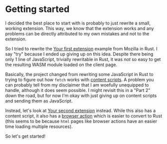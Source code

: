 # Getting started

I decided the best place to start with is probably to just rewrite a small, working extension. This way, we know that the extension works and any problems can be directly attributed to my own mistakes and not to the extension.

So I tried to rewrite the [Your first extension](https://developer.mozilla.org/en-US/docs/Mozilla/Add-ons/WebExtensions/Your_first_WebExtension) example from Mozilla in Rust. I say "try" because I ended up giving up on this idea. Despite there being only 1 line of JavaScript, trivially rewritable in Rust, it was _not_ so easy to get the resulting WASM module loaded on the client page.

Basically, the project changed from rewriting some JavaScript in Rust to trying to figure out how `fetch` works with [content scripts](https://developer.mozilla.org/en-US/docs/Mozilla/Add-ons/WebExtensions/Content_scripts). A problem you can probably tell from my disclaimer that I am woefully unequipped to handle, although it does seem possible. I might revisit this in a "Part 2" down the road, but for now I'm okay with just giving up on content scripts and sending them as JavaScript.

Instead, let's look at [Your second extension](https://developer.mozilla.org/en-US/docs/Mozilla/Add-ons/WebExtensions/Your_second_WebExtension) instead. While this also has a content script, it also has a [browser action](https://developer.mozilla.org/en-US/docs/Mozilla/Add-ons/WebExtensions/Browser_actions) which is easier to convert to Rust (this seems to be because `html` pages like browser actions have an easier time loading multiple resources).

So let's get started!
